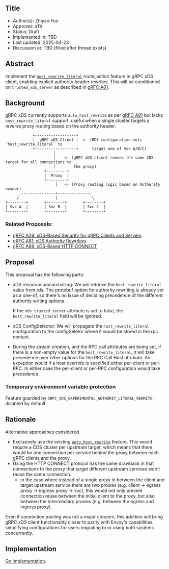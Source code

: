 Title
----
* Author(s): Zhiyan Foo
* Approver: a11r
* Status: Draft
* Implemented in: TBD
* Last updated: 2025-04-23
* Discussion at: TBD (filled after thread exists)

## Abstract

Implement the 
[`host_rewrite_literal`](https://www.envoyproxy.io/docs/envoy/latest/api-v3/config/route/v3/route_components.proto#envoy-v3-api-field-config-route-v3-routeaction-host-rewrite-literal) 
route_action feature in gRPC xDS client, enabling explicit authority header rewrites. This will
be conditioned on `trusted_xds_server` as described in [gRFC A81][A81].


## Background

gRPC xDS currently supports `auto_host_rewrite` as per [gRFC A81][A81] but lacks `host_rewrite_literal`
support, useful when a single cluster targets a reverse proxy routing based on the authority
header.
```
            +------------------+
            |  gRPC xDS Client |  <- (RDS configuration sets `host_rewrite_literal` to
            +------------------+      target one of Svc A/B/C)
                     |
                     |    <- (gRPC xDS client reuses the same CDS target for all connections to
                     |        the proxy)
                 +---------+
                 |  Proxy  |
                 +---------+
                      |   <- (Proxy routing logic based on Authority header)
      .---------------+--------------.
     /                |               \
+--------+       +--------+       +--------+
| Svc A  |       | Svc B  |       | Svc C  |
+--------+       +--------+       +--------+
```

### Related Proposals:
* [gRFC A29: xDS-Based Security for gRPC Clients and Servers][A29]
* [gRFC A81: xDS Authority Rewriting][A81]
* [gRFC A86: xDS-Based HTTP CONNECT][A86]


## Proposal

This proposal has the following parts:
- xDS resource unmarshalling: We will retrieve the `host_rewrite_literal` value from rds. The
  protobuf option for authority rewriting is already set as a one-of, so there's no issue of
  deciding precedence of the different authority writing options.

  If the `xds_trusted_server` attribute is set to false, the `host_rewrite_literal` field will
  be ignored.

- xDS ConfigSelector: We will propagate the `host_rewrite_literal` configuration to the
  configSeletor where it would be stored in the rpc context. 

- During the stream creation, and the RPC call attributes are being set, if there is a non-empty
  value for the `host_rewrite_literal`, it will take precedence over other options for the RPC
  Call Host attribute. An exception would if a host override is specified either per-client or
  per-RPC. In either case the per-client or per-RPC configuration would take precedence.


### Temporary environment variable protection

Feature guarded by `GRPC_XDS_EXPERIMENTAL_AUTHORIY_LITERAL_REWRITE`, disabled by default.

## Rationale

Alternative approaches considered.
- Exclusively use the existing [`auto_host_rewrite`][route_action] feature. This would require a
  CDS cluster per upstream target, which means that there would be one connection per service
  behind the proxy between each gRPC clients and the proxy.
- Using the HTTP CONNECT protocol has the same drawback in that connections to the proxy that
  target different upstream services won't reuse the same connection.
   - in the case where instead of a single proxy in between the client and target upstream
     service there are two proxies (e.g. client -> egress proxy -> ingress proxy -> svc), this
     would not only prevent connection reuse between the initial client to the proxy, but also
     between the intermediary proxies (e.g. between the egress and ingress proxy).

Even if connection pooling was not a major concern, this addition will bring gRPC xDS client
functionality closer to parity with Envoy's capabilities, simplifying configurations for users
migrating to or using both systems concurrently.

## Implementation

[Go implementation](https://github.com/zhiyanfoo/grpc-go/pull/2/files).

[A29]: A29-xds-tls-security.md
[A81]: A81-xds-authority-rewriting.md
[A86]: https://github.com/grpc/proposal/pull/455
[route_action]: https://www.envoyproxy.io/docs/envoy/latest/api-v3/config/route/v3/route_components.proto
